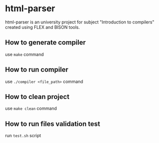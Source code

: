 # html-parser
html-parser is an university project for subject "Introduction to compilers" created using FLEX and BISON tools.

## How to generate compiler
use `make` command

## How to run compiler
use `./compiler <file_path>` command

## How to clean project
use `make clean` command

## How to run files validation test
run `test.sh` script
